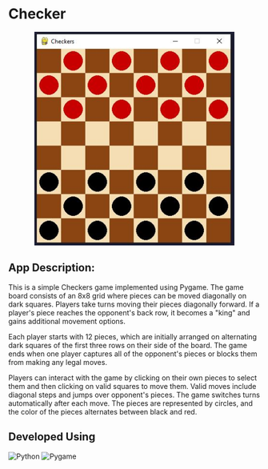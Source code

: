 # Checker

<div align="center">
    <img src="img/checker.JPG" alt="Tic Tac Toe App" width="400">
</div>

## App Description:

This is a simple Checkers game implemented using Pygame. The game board consists of an 8x8 grid where pieces can be moved diagonally on dark squares. Players take turns moving their pieces diagonally forward. If a player's piece reaches the opponent's back row, it becomes a "king" and gains additional movement options.

Each player starts with 12 pieces, which are initially arranged on alternating dark squares of the first three rows on their side of the board. The game ends when one player captures all of the opponent's pieces or blocks them from making any legal moves.

Players can interact with the game by clicking on their own pieces to select them and then clicking on valid squares to move them. Valid moves include diagonal steps and jumps over opponent's pieces. The game switches turns automatically after each move. The pieces are represented by circles, and the color of the pieces alternates between black and red.

## Developed Using

![Python](https://img.shields.io/badge/-Python-blue?style=for-the-badge&logo=python)
![Pygame](https://img.shields.io/badge/-Pygame-blue?style=for-the-badge&logo=python)
